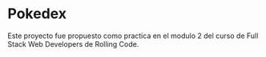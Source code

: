 # Pokedex
Este proyecto fue propuesto como practica en el modulo 2 del curso de Full Stack Web Developers de Rolling Code.
